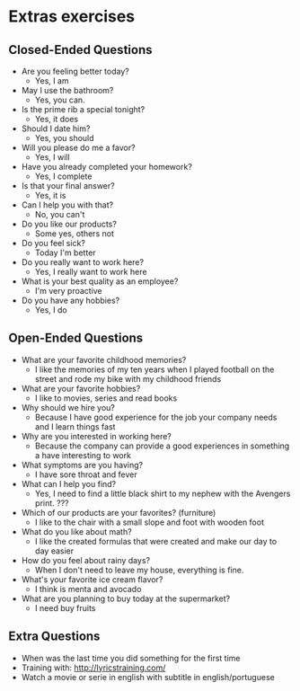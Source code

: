 # Extras exercises

## Closed-Ended Questions
- Are you feeling better today?
  - Yes, I am
- May I use the bathroom?
  - Yes, you can.
- Is the prime rib a special tonight?
  - Yes, it does
- Should I date him?
  - Yes, you should
- Will you please do me a favor?
  - Yes, I will
- Have you already completed your homework?
  - Yes, I complete
- Is that your final answer?
  - Yes, it is
- Can I help you with that?
  - No, you can't
- Do you like our products?
  - Some yes, others not
- Do you feel sick?
  - Today I'm better
- Do you really want to work here?
  - Yes, I really want to work here
- What is your best quality as an employee?
  - I'm very proactive
- Do you have any hobbies?
  - Yes, I do


## Open-Ended Questions
- What are your favorite childhood memories?
  - I like the memories of my ten years when I played football on the street and rode my bike with my childhood friends
- What are your favorite hobbies?
  - I like to movies, series and read books
- Why should we hire you?
  - Because I have good experience for the job your company needs and I learn things fast
- Why are you interested in working here?
  - Because the company can provide a good experiences in something a have interesting to work
- What symptoms are you having?
  - I have sore throat and fever
- What can I help you find?
  - Yes, I need to find a little black shirt to my nephew with the Avengers print. ???
- Which of our products are your favorites? (furniture)
  - I like to the chair with a small slope and foot with wooden foot
- What do you like about math?
  - I like the created formulas that were created and make our day to day easier
- How do you feel about rainy days?
  - When I don't need to leave my house, everything is fine.
- What's your favorite ice cream flavor?
  - I think is menta and avocado
- What are you planning to buy today at the supermarket?
  - I need buy fruits


## Extra Questions
- When was the last time you did something for the first time
- Training with: http://lyricstraining.com/
- Watch a movie or serie in english with subtitle in english/portuguese